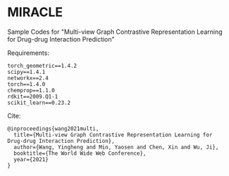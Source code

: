 # MIRACLE

Sample Codes for "Multi-view Graph Contrastive Representation Learning for Drug-drug Interaction Prediction"

Requirements:
```
torch_geometric==1.4.2
scipy==1.4.1
networkx==2.4
torch==1.4.0
chemprop==1.1.0
rdkit==2009.Q1-1
scikit_learn==0.23.2
```

Cite:
```
@inproceedings{wang2021multi,
  title={Multi-view Graph Contrastive Representation Learning for Drug-drug Interaction Prediction},
  author={Wang, Yingheng and Min, Yaosen and Chen, Xin and Wu, Ji},
  booktitle={The World Wide Web Conference},
  year={2021}
}

```
